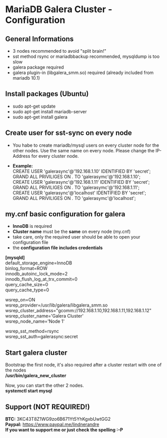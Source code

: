 # MariaDB Galera Cluster - Configuration  

## General Informations
- 3 nodes recommended to avoid "split brain!"
- sst method rsync or mariadbbackup recommended, mysqldump is too slow
- galera package required  
- galera plugin-in (libgalera_smm.so) required (already included from mariadb 10.1) 
 
## Install packages (Ubuntu)  
- sudo apt-get update  
- sudo apt-get install mariadb-server  
- sudo apt-get install galera 
  
## Create user for sst-sync on every node
- You habe to create mariadb/mysql users on every cluster node for the other nodes. Use the same name on every node. Please change the IP-Address for every cluster node.  
  
- **Example:**   
  CREATE USER 'galerasync'@'192.168.1.10' IDENTIFIED BY 'secret';  
  GRAND ALL PRIVILIGES ON *.* TO 'galerasymc'@'192.168.1.10';  
  CREATE USER 'galerasync'@'192.168.1.11' IDENTIFIED BY 'secret';  
  GRAND ALL PRIVILIGES ON *.* TO 'galerasymc'@'192.168.1.11';  
  CREATE USER 'galerasync'@'localhost' IDENTIFIED BY 'secret';  
  GRAND ALL PRIVILIGES ON *.* TO 'galerasymc'@'localhost';    
  
## my.cnf basic configuration for galera   
- **InnoDB** is required  
- **Cluster name** must be the **same** on every node (my.cnf)  
- take care, only the required user should be able to open your configuration file  
- the **configuration file includes credentials**  
  
**[mysqld]**  
default_storage_engine=InnoDB  
binlog_format=ROW  
innodb_autoinc_lock_mode=2  
innodb_flush_log_at_trx_commit=0  
query_cache_size=0  
query_cache_type=0  
  
wsrep_on=ON  
wsrep_provider=/usr/lib/galera/libgalera_smm.so  
wsrep_cluster_address="gcomm://192.168.1.10,192.168.1.11,192.168.1.12"  
wsrep_cluster_name='Galera Cluster'  
wsrep_node_name='Node 1'  

wsrep_sst_method=rsync  
wsrep_sst_auth=galerasync:secret

## Start galera cluster   
Bootstrap the first node, it's also required after a cluster restart with one of the nodes  
**/usr/bin/galera_new_cluster**  
  
Now, you can start the other 2 nodes.  
**systemctl start mysql**    
  
## Support (NOT REQUIRED!)
**BTC:** 3KC43T8Z1WG9zo6B671Yt5YhKgxbUwtGG2  
**Paypal:** https://www.paypal.me/lindnerandre  
**If you want to support me or just check the spelling :-P**
